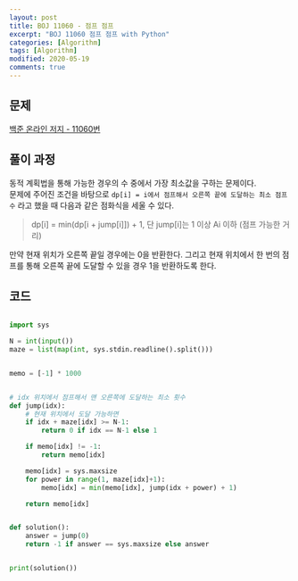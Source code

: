 ```yaml
---
layout: post
title: BOJ 11060 - 점프 점프
excerpt: "BOJ 11060 점프 점프 with Python"
categories: [Algorithm]
tags: [Algorithm]
modified: 2020-05-19
comments: true
---
```


## 문제
[백준 온라인 저지 - 11060번](https://www.acmicpc.net/problem/11060)

## 풀이 과정
동적 계획법을 통해 가능한 경우의 수 중에서 가장 최소값을 구하는 문제이다. <br>
문제에 주어진 조건을 바탕으로 `dp[i] = i에서 점프해서 오른쪽 끝에 도달하는 최소 점프수` 라고 했을 때 다음과 같은 점화식을 세울 수 있다. <br>

> dp[i] = min(dp[i + jump[i]]) + 1, 단 jump[i]는 1 이상 Ai 이하 (점프 가능한 거리)

만약 현재 위치가 오른쪽 끝일 경우에는 0을 반환한다. 그리고 현재 위치에서 한 번의 점프를 통해 오른쪽 끝에 도달할 수 있을 경우 1을 반환하도록 한다. <br>



## 코드

~~~ python

import sys

N = int(input())
maze = list(map(int, sys.stdin.readline().split()))


memo = [-1] * 1000


# idx 위치에서 점프해서 맨 오른쪽에 도달하는 최소 횟수
def jump(idx):
    # 현재 위치에서 도달 가능하면
    if idx + maze[idx] >= N-1:
        return 0 if idx == N-1 else 1

    if memo[idx] != -1:
        return memo[idx]

    memo[idx] = sys.maxsize
    for power in range(1, maze[idx]+1):
        memo[idx] = min(memo[idx], jump(idx + power) + 1)

    return memo[idx]


def solution():
    answer = jump(0)
    return -1 if answer == sys.maxsize else answer


print(solution())

~~~

